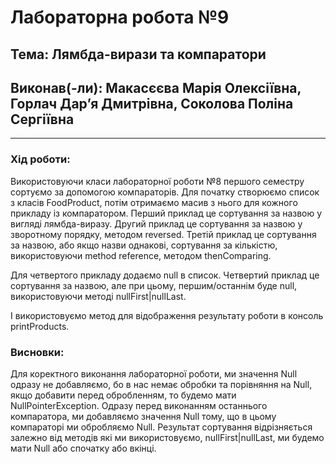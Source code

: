 # Лабораторна робота №9
## Тема: Лямбда-вирази та компаратори
## Виконав(-ли): Макасєєва Марія Олексіївна, Горлач Дарʼя Дмитрівна, Соколова Поліна Сергіївна
---
### **Хід роботи:**
Використовуючи класи лабораторної роботи №8 першого семестру сортуємо за допомогою компараторів.
Для початку створюємо список з класів FoodProduct, потім отримаємо масив з нього для кожного прикладу із компаратором.
Перший приклад це сортування за назвою у вигляді лямбда-виразу.
Другий приклад це сортування за назвою у зворотному порядку, методом reversed.
Третій приклад це сортування за назвою, або якщо назви однакові, сортування за кількістю, використовуючи method reference, методом thenComparing.

Для четвертого прикладу додаємо null в список.
Четвертий приклад це сортування за назвою, але при цьому, першим/останнім буде null, використовуючи методі nullFirst|nullLast.

І використовуємо метод для відображення результату роботи в консоль printProducts.

### **Висновки:** 
Для коректного виконання лабораторної роботи, ми значення Null одразу не добавляємо, бо в нас немає обробки та порівняння на Null, якщо добавити перед обробленням, то будемо мати NullPointerException. Одразу перед виконанням останнього компаратора, ми добавляємо значення Null тому, що в цьому компараторі ми обробляємо Null. Результат сортування відрізняється залежно від методів які ми використовуємо, nullFirst|nullLast, ми будемо мати Null або спочатку або вкінці.   
```
